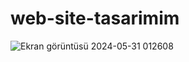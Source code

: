 # web-site-tasarimim

![Ekran görüntüsü 2024-05-31 012608](https://github.com/ozgurgungoorr/web-site-tasarimim/assets/171092519/4cbda8e6-e2f8-4063-8181-c706ff560a0b)
